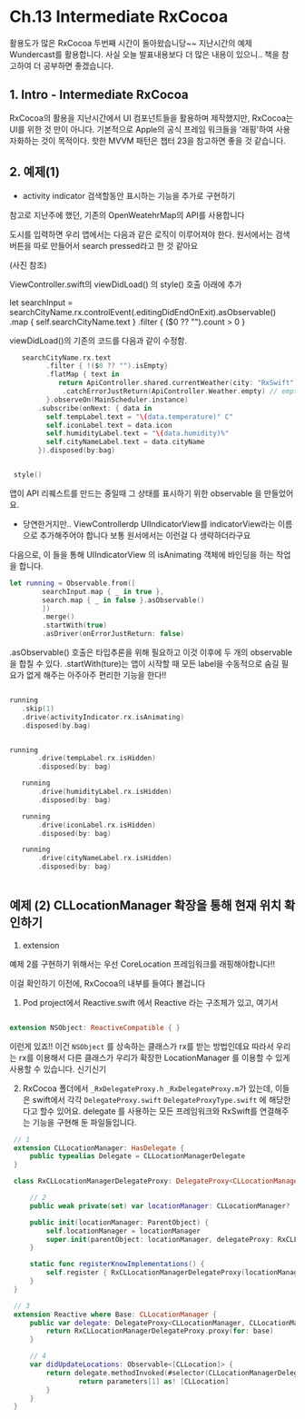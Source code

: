 # Ch.13 Intermediate RxCocoa

활용도가 많은 RxCocoa 두번째 시간이 돌아왔습니당~~ 지난시간의 예제 Wundercast를 활용합니다. 사실 오늘 발표내용보다 더 많은 내용이 있으니.. 책을 참고하여 더 공부하면 좋겠습니다.

## 1. Intro - Intermediate RxCocoa


RxCocoa의 활용을 지난시간에서 UI 컴포넌트들을 활용하며 제작했지만, RxCocoa는 UI를 위한 것 만이 아니다. 기본적으로 Apple의 공식 프레임 워크들을 '래핑'하여 사용자화하는 것이 목적이다.
핫한 MVVM 패턴은 챕터 23을 참고하면 좋을 것 같습니다.

## 2. 예제(1)

 * activity indicator 검색할동안 표시하는 기능을 추가로 구현하기

 
 참고로 지난주에 했던, 기존의  OpenWeatehrMap의 API를 사용합니다
 
 
 도시를 입력하면 우리 앱에서는 다음과 같은 로직이 이루어져야 한다. 
 원서에서는 검색 버튼을 따로 만들어서 search pressed라고 한 것 같아요
 
 (사진 참조)
 
 ViewController.swift의 viewDidLoad() 의 style() 호출 아래에 추가
 
  let searchInput = searchCityName.rx.controlEvent(.editingDidEndOnExit).asObservable()
         .map { self.searchCityName.text }
         .filter { ($0 ?? "").count > 0 }
 

viewDidLoad()의 기존의 코드를 다음과 같이 수정함.
```Swift
   searchCityName.rx.text
         .filter { !($0 ?? "").isEmpty}
         .flatMap { text in
            return ApiController.shared.currentWeather(city: "RxSwift")
             .catchErrorJustReturn(ApiController.Weather.empty) // empty value 처리
         }.observeOn(MainScheduler.instance)
       .subscribe(onNext: { data in
         self.tempLabel.text = "\(data.temperature)° C"
         self.iconLabel.text = data.icon
         self.humidityLabel.text = "\(data.humidity)%"
         self.cityNameLabel.text = data.cityName
       }).disposed(by:bag)


 style()
 ```
 
 앱이 API 리퀘스트를 만드는 중일때 그 상태를 표시하기 위한 observable 을 만들었어요. 
 
 
 * 당연한거지만.. ViewControllerdp UIIndicatorView를 indicatorView라는 이름으로 추가해주어야 합니다
 보통 원서에서는 이런걸 다 생략하더라구요 
 
 다음으로, 이 들을 통해 UIIndicatorView 의 isAnimating 객체에 바인딩을 하는 작업을 합니다.
 
 ```Swift
 let running = Observable.from([
         searchInput.map { _ in true },
         search.map { _ in false }.asObservable()
         ])
         .merge()
         .startWith(true)
         .asDriver(onErrorJustReturn: false)
  ```
 
 .asObservable() 호출은 타입추론을 위해 필요하고 이것 이후에 두 개의 observable을 합칠 수 있다.
 .startWith(ture)는 앱이 시작할 때 모든 label을 수동적으로 숨길 필요가 없게 해주는 아주아주 편리한 기능을 한다!!
 
 
 ```Swift
 
 running
 	.skip(1)
 	.drive(activityIndicator.rx.isAnimating)
 	.disposed(by.bag)
 
 ```
 
 
  ```Swift
  
  running
         .drive(tempLabel.rx.isHidden)
         .disposed(by: bag)

     running
         .drive(humidityLabel.rx.isHidden)
         .disposed(by: bag)

     running
         .drive(iconLabel.rx.isHidden)
         .disposed(by: bag)

     running
         .drive(cityNameLabel.rx.isHidden)
         .disposed(by: bag)
   
 ```
 
 
 ## 예제 (2) CLLocationManager 확장을 통해 현재 위치 확인하기
 
 
 1. extension 
 
예제 2를 구현하기 위해서는 우선 CoreLocation 프레임워크를 래핑해야합니다!!

이걸 확인하기 이전에, RxCocoa의 내부를 들여다 볼겁니다

1) Pod project에서 Reactive.swift 에서 Reactive<Base> 라는 구조체가 있고, 여기서

```Swift

extension NSObject: ReactiveCompatible { }

```
이런게 있죠!! 
이건 ```NSObject``` 를 상속하는 클래스가 rx를 받는 방법인데요 따라서 우리는 rx를 이용해서 다른 클래스가 우리가 확장한 LocationManager 를 이용할 수 있게 사용할 수 있습니다.
신기신기


2) RxCocoa 폴더에서 ```_RxDelegateProxy.h```  ```_RxDelegateProxy.m```가 있는데, 이들은 swift에서 각각 ```DelegateProxy.swift``` ```DelegateProxyType.swift``` 에 해당한다고 할수 있어요. delegate 를 사용하는 모든 프레임워크와 RxSwift를 연결해주는 기능을 구현해 둔 파일들입니다.

```Swift
 // 1
 extension CLLocationManager: HasDelegate {
     public typealias Delegate = CLLocationManagerDelegate
 }

 class RxCLLocationManagerDelegateProxy: DelegateProxy<CLLocationManager, CLLocationManagerDelegate>, DelegateProxyType, CLLocationManagerDelegate {

     // 2
     public weak private(set) var locationManager: CLLocationManager?

     public init(locationManager: ParentObject) {
         self.locationManager = locationManager
         super.init(parentObject: locationManager, delegateProxy: RxCLLocationManagerDelegateProxy.self)
     }

     static func registerKnowImplementations() {
         self.register { RxCLLocationManagerDelegateProxy(locationManager: $0) }
     }
 }

 // 3
 extension Reactive where Base: CLLocationManager {
     public var delegate: DelegateProxy<CLLocationManager, CLLocationManagerDelegate> {
         return RxCLLocationManagerDelegateProxy.proxy(for: base)
     }

     // 4
     var didUpdateLocations: Observable<[CLLocation]> {
         return delegate.methodInvoked(#selector(CLLocationManagerDelegate.locationManager(_:didUpdateLocations:))).map { parameters in
                 return parameters[1] as! [CLLocation]
         }
     }
 }
 ```
